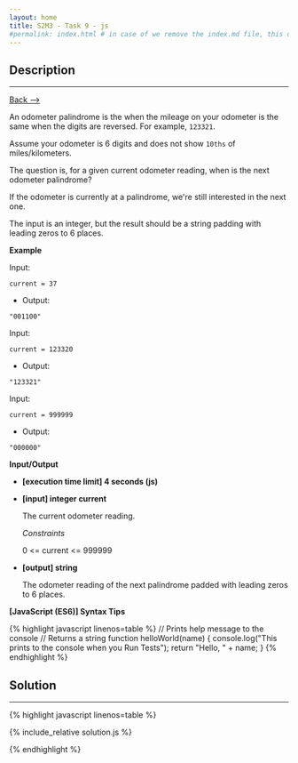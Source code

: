 ```yaml
---
layout: home
title: S2M3 - Task 9 - js
#permalink: index.html # in case of we remove the index.md file, this doc will be the index page
---
```


<div class="row">
<div class="columnStmt" markdown="1">

##  Description
------

[Back --> ](../README.md)

An odometer palindrome is the when the mileage on your odometer is the same when the digits are reversed. For example, `123321`.

Assume your odometer is 6 digits and does not show `10ths` of miles/kilometers.

The question is, for a given current odometer reading, when is the next odometer palindrome?

If the odometer is currently at a palindrome, we're still interested in the next one.

The input is an integer, but the result should be a string padding with leading zeros to 6 places.

**Example**

Input:

```
current = 37
```

-   Output:

```
"001100"
```

Input:

```
current = 123320
```

-   Output:

```
"123321"
```

Input:

```
current = 999999
```

-   Output:

```
"000000"
```

**Input/Output**

* **[execution time limit] 4 seconds (js)**

* **[input] integer current**

    The current odometer reading.

    *Constraints*

    0 <= current <= 999999

* **[output] string**

    The odometer reading of the next palindrome padded with leading zeros to 6 places.

**[JavaScript (ES6)] Syntax Tips**

{% highlight javascript linenos=table %}
// Prints help message to the console
// Returns a string
function helloWorld(name) {
    console.log("This prints to the console when you Run Tests");
    return "Hello, " + name;
}
{% endhighlight %}

</div>
<div class="columnSol" markdown="1">

## Solution
------

{% highlight javascript linenos=table %}

{% include_relative solution.js %}

{% endhighlight %}

</div>
</div>